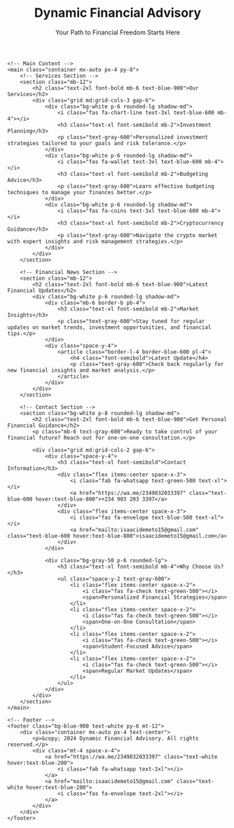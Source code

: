 <!DOCTYPE html>
<html lang="en">
<head>
    <meta charset="UTF-8">
    <meta name="viewport" content="width=device-width, initial-scale=1.0">
    <title>Dynamic Financial Advisory | Personal Finance Guidance</title>
    <link href="https://cdnjs.cloudflare.com/ajax/libs/tailwindcss/2.2.19/tailwind.min.css" rel="stylesheet">
    <link rel="stylesheet" href="https://cdnjs.cloudflare.com/ajax/libs/font-awesome/6.0.0/css/all.min.css">
</head>
<body class="bg-gray-50">
    <!-- Header -->
    <header class="bg-blue-900 text-white py-6">
        <div class="container mx-auto px-4">
            <h1 class="text-3xl font-bold">Dynamic Financial Advisory</h1>
            <p class="mt-2">Your Path to Financial Freedom Starts Here</p>
        </div>
    </header>

    <!-- Main Content -->
    <main class="container mx-auto px-4 py-8">
        <!-- Services Section -->
        <section class="mb-12">
            <h2 class="text-2xl font-bold mb-6 text-blue-900">Our Services</h2>
            <div class="grid md:grid-cols-3 gap-6">
                <div class="bg-white p-6 rounded-lg shadow-md">
                    <i class="fas fa-chart-line text-3xl text-blue-600 mb-4"></i>
                    <h3 class="text-xl font-semibold mb-2">Investment Planning</h3>
                    <p class="text-gray-600">Personalized investment strategies tailored to your goals and risk tolerance.</p>
                </div>
                <div class="bg-white p-6 rounded-lg shadow-md">
                    <i class="fas fa-wallet text-3xl text-blue-600 mb-4"></i>
                    <h3 class="text-xl font-semibold mb-2">Budgeting Advice</h3>
                    <p class="text-gray-600">Learn effective budgeting techniques to manage your finances better.</p>
                </div>
                <div class="bg-white p-6 rounded-lg shadow-md">
                    <i class="fas fa-coins text-3xl text-blue-600 mb-4"></i>
                    <h3 class="text-xl font-semibold mb-2">Cryptocurrency Guidance</h3>
                    <p class="text-gray-600">Navigate the crypto market with expert insights and risk management strategies.</p>
                </div>
            </div>
        </section>

        <!-- Financial News Section -->
        <section class="mb-12">
            <h2 class="text-2xl font-bold mb-6 text-blue-900">Latest Financial Updates</h2>
            <div class="bg-white p-6 rounded-lg shadow-md">
                <div class="mb-6 border-b pb-4">
                    <h3 class="text-xl font-semibold mb-2">Market Insights</h3>
                    <p class="text-gray-600">Stay tuned for regular updates on market trends, investment opportunities, and financial tips.</p>
                </div>
                <div class="space-y-4">
                    <article class="border-l-4 border-blue-600 pl-4">
                        <h4 class="font-semibold">Latest Update</h4>
                        <p class="text-gray-600">Check back regularly for new financial insights and market analysis.</p>
                    </article>
                </div>
            </div>
        </section>

        <!-- Contact Section -->
        <section class="bg-white p-8 rounded-lg shadow-md">
            <h2 class="text-2xl font-bold mb-6 text-blue-900">Get Personal Financial Guidance</h2>
            <p class="mb-6 text-gray-600">Ready to take control of your financial future? Reach out for one-on-one consultation.</p>
            
            <div class="grid md:grid-cols-2 gap-6">
                <div class="space-y-4">
                    <h3 class="text-xl font-semibold">Contact Information</h3>
                    <div class="flex items-center space-x-3">
                        <i class="fab fa-whatsapp text-green-500 text-xl"></i>
                        <a href="https://wa.me/2349032033397" class="text-blue-600 hover:text-blue-800">+234 903 203 3397</a>
                    </div>
                    <div class="flex items-center space-x-3">
                        <i class="fas fa-envelope text-blue-500 text-xl"></i>
                        <a href="mailto:isaacidemeto15@gmail.com" class="text-blue-600 hover:text-blue-800">isaacidemeto15@gmail.com</a>
                    </div>
                </div>
                
                <div class="bg-gray-50 p-6 rounded-lg">
                    <h3 class="text-xl font-semibold mb-4">Why Choose Us?</h3>
                    <ul class="space-y-2 text-gray-600">
                        <li class="flex items-center space-x-2">
                            <i class="fas fa-check text-green-500"></i>
                            <span>Personalized Financial Strategies</span>
                        </li>
                        <li class="flex items-center space-x-2">
                            <i class="fas fa-check text-green-500"></i>
                            <span>One-on-One Consultation</span>
                        </li>
                        <li class="flex items-center space-x-2">
                            <i class="fas fa-check text-green-500"></i>
                            <span>Student-Focused Advice</span>
                        </li>
                        <li class="flex items-center space-x-2">
                            <i class="fas fa-check text-green-500"></i>
                            <span>Regular Market Updates</span>
                        </li>
                    </ul>
                </div>
            </div>
        </section>
    </main>

    <!-- Footer -->
    <footer class="bg-blue-900 text-white py-6 mt-12">
        <div class="container mx-auto px-4 text-center">
            <p>&copy; 2024 Dynamic Financial Advisory. All rights reserved.</p>
            <div class="mt-4 space-x-4">
                <a href="https://wa.me/2349032033397" class="text-white hover:text-blue-200">
                    <i class="fab fa-whatsapp text-2xl"></i>
                </a>
                <a href="mailto:isaacidemeto15@gmail.com" class="text-white hover:text-blue-200">
                    <i class="fas fa-envelope text-2xl"></i>
                </a>
            </div>
        </div>
    </footer>
</body>
</html>